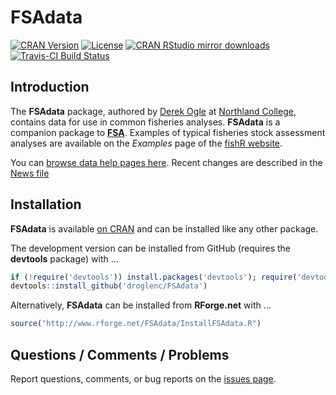 FSAdata
=======
[![CRAN Version](http://www.r-pkg.org/badges/version/FSAdata)](http://www.r-pkg.org/pkg/FSAdata)
[![License](http://img.shields.io/badge/license-GPL%20%28%3E=%202%29-brightgreen.svg?style=flat)](http://www.gnu.org/licenses/gpl-2.0.html)
[![CRAN RStudio mirror downloads](http://cranlogs.r-pkg.org/badges/FSAdata)](http://www.r-pkg.org/pkg/FSAdata)
[![Travis-CI Build Status](https://travis-ci.org/droglenc/FSAdata.svg?branch=master)](https://travis-ci.org/droglenc/FSAdata)

## Introduction
The **FSAdata** package, authored by [Derek Ogle](http://derekogle.com/) at [Northland College](http://www.northland.edu/), contains data for use in common fisheries analyses.  **FSAdata** is a companion package to [**FSA**](https://github.com/droglenc/FSA).  Examples of typical fisheries stock assessment analyses are available on the *Examples* page of the [fishR website](http://derekogle.com/fishR).

You can [browse data help pages here](http://rforge.net/doc/packages/FSAdata/00Index.html).    Recent changes are described in the [News file](https://github.com/droglenc/FSAdata/blob/master/NEWS.md)

## Installation
**FSAdata** is available [on CRAN](https://cran.r-project.org/web/packages/FSAdata/index.html) and can be installed like any other package.

The development version can be installed from GitHub (requires the **devtools** package) with ...

```r
if (!require('devtools')) install.packages('devtools'); require('devtools')
devtools::install_github('droglenc/FSAdata')
```

Alternatively, **FSAdata** can be installed from **RForge.net** with ...

```r
source("http://www.rforge.net/FSAdata/InstallFSAdata.R")
```

## Questions / Comments / Problems

Report questions, comments, or bug reports on the [issues page](https://github.com/droglenc/FSAdata/issues).
